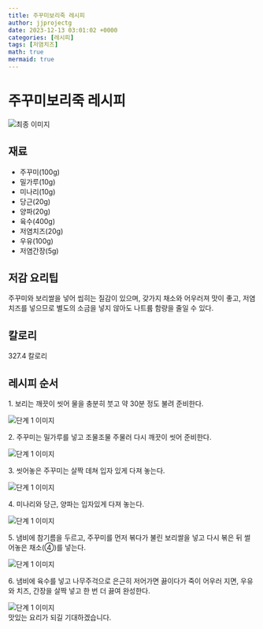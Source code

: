 ```yaml
---
title: 주꾸미보리죽 레시피
author: jjprojectg
date: 2023-12-13 03:01:02 +0000
categories: [레시피]
tags: [저염치즈]
math: true
mermaid: true
---
```

<meta name="og:type" content="website"/>
<meta charset="UTF-8"/>
<div class="header">
  <h1>주꾸미보리죽 레시피</h1>
</div>

<div class="container my-4">
  <div class="row">
    <div class="col-12 col-md-6">
      <div class="recipe-image">
        <img src="http://www.foodsafetykorea.go.kr/uploadimg/cook/10_00474_2.png" class="step-image" alt="최종 이미지"/>
      </div>
    </div>
    <div class="col-12 col-md-6">
      <div class="ingredients">
        <h2>재료</h2>
        <ul class="card">
          <li> 주꾸미(100g) </li>
          <li>  밀가루(10g) </li>
          <li> 미나리(10g) </li>
          <li>  당근(20g) </li>
          <li>  양파(20g) </li>
          <li> 육수(400g) </li>
          <li>  저염치즈(20g) </li>
          <li>  우유(100g) </li>
          <li>  저염간장(5g) </li>
</ul>
      </div>
    </div>
    <div class="col-12 col-md-6">
      <div class="ingredients">
        <h2>저감 요리팁</h2>
        <div class="card"> 
          <p>
            주꾸미와 보리쌀을 넣어 씹히는 질감이 있으며, 갖가지 채소와 어우러져 맛이 좋고, 저염치즈를 넣으므로 별도의 소금을 넣지 않아도
나트륨 함량을 줄일 수 있다.
          </p>
        </div>
      </div>
      <div class="ingredients">
        <h2>칼로리</h2>
        <div class="card"> 
          <p>
            327.4 칼로리
          </p>
        </div>
      </div>
    </div>
  </div>

  <h2 class="my-4">레시피 순서</h2>
  <div class="card recipe-card">
    <div class="card-body recipe-step">
      <p class="card-text step-description">1. 보리는 깨끗이 씻어 물을 충분히 붓고
약 30분 정도 불려 준비한다.</p>
      <img src="http://www.foodsafetykorea.go.kr/uploadimg/cook/20_00474_1.png" alt="단계 1 이미지" class="step-image"/>
    </div>
  </div>
  <div class="card recipe-card">
    <div class="card-body recipe-step">
      <p class="card-text step-description">2. 주꾸미는 밀가루를 넣고 조물조물
주물러 다시 깨끗이 씻어 준비한다.</p>
      <img src="http://www.foodsafetykorea.go.kr/uploadimg/cook/20_00474_2.png" alt="단계 1 이미지" class="step-image"/>
    </div>
  </div>
  <div class="card recipe-card">
    <div class="card-body recipe-step">
      <p class="card-text step-description">3. 씻어놓은 주꾸미는 살짝 데쳐 입자
있게 다져 놓는다.</p>
      <img src="http://www.foodsafetykorea.go.kr/uploadimg/cook/20_00474_3.png" alt="단계 1 이미지" class="step-image"/>
    </div>
  </div>
  <div class="card recipe-card">
    <div class="card-body recipe-step">
      <p class="card-text step-description">4. 미나리와 당근, 양파는 입자있게
다져 놓는다.</p>
      <img src="http://www.foodsafetykorea.go.kr/uploadimg/cook/20_00474_4.png" alt="단계 1 이미지" class="step-image"/>
    </div>
  </div>
  <div class="card recipe-card">
    <div class="card-body recipe-step">
      <p class="card-text step-description">5. 냄비에 참기름을 두르고, 주꾸미를
먼저 볶다가 불린 보리쌀을 넣고 다시
볶은 뒤 썰어놓은 채소(④)를 넣는다.</p>
      <img src="http://www.foodsafetykorea.go.kr/uploadimg/cook/20_00474_5.png" alt="단계 1 이미지" class="step-image"/>
    </div>
  </div>
  <div class="card recipe-card">
    <div class="card-body recipe-step">
      <p class="card-text step-description">6. 냄비에 육수를 넣고 나무주걱으로
은근히 저어가면 끓이다가 죽이 어우러
지면, 우유와 치즈, 간장을 살짝 넣고
한 번 더 끓여 완성한다.</p>
      <img src="http://www.foodsafetykorea.go.kr/uploadimg/cook/20_00474_6.png" alt="단계 1 이미지" class="step-image"/>
    </div>
  </div>

</div>
맛있는 요리가 되길 기대하겠습니다.
